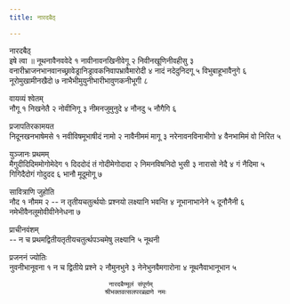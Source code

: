```yaml
---
title: नारदबैठ्

---
```

नारदबैठ्  
इषे त्वा ॥ नूथनावैनववेदे १ नावीनावनखिनीवेगू २ निवीनखूणिनीवहीसु ३ वनारीभ्राजनभानवानच्छ्रावेड्रानिड्रावकनिवापभ्रावैमारोदी ४ नादं नदेदुनिदगू ५ विभुबाहूभावैनुगे ६ नूरोमुखामीनखैदो ७ नाभैभीमुयुनीभारीभावुणकनीभूगी ८  
  
वायव्यं श्वेतम्  
नौगू १ निखनेतै २ नोवीनिगू ३ नीमनजुमुनुदे ४ नौनदु ५ नौगैगि ६  
  
प्रजापतिरकामयत  
निदूनखनभाषेमसे १ नवीविषमूभाषीदं नामो २ नावैनीममं मागू ३ नरेनावनविनाभीगो ४ वैनभामिमं वो निरित ५  
  
युञ्जानः प्रथमम्  
मैगुदीदिदिममोगोमेदेग १ दिददोदं तं गोदीमेगोदादा २ निमनविषनिदो भुसी ३ नारासो नेदै ४ गं नैदिमा ५ गिगिदैदोगं गोदुदद ६ भानौ मूदूमोगू ७  
  
सावित्राणि जुहोति  
नौद १ नौमम २ -- न तृतीयचतुर्त्थयोः प्रश्नयो लक्ष्यानि भवन्ति ४ नूभानाभानेने ५ दूनौनैनी ६ नमेभीवैनलूमोवीवीनेनेधना ७  
  
प्राचीनवंशम्  
-- न च प्रथमद्वितीयतृतीयचतुर्त्थपञ्चमेषु लक्ष्यानि ५ नूथनी  
  
प्रजननं ज्योतिः  
नुवनीभानूवना १ न च द्वितीये प्रश्ने २ नौमुनभुने ३ नेनेभुनवैमगारोना ४ नूथनैवाभानूभान ५  
  
                             नारदबैण्मूलं संपूर्णम्  
                            श्रीभक्तवत्सलपरब्रह्मणे नमः